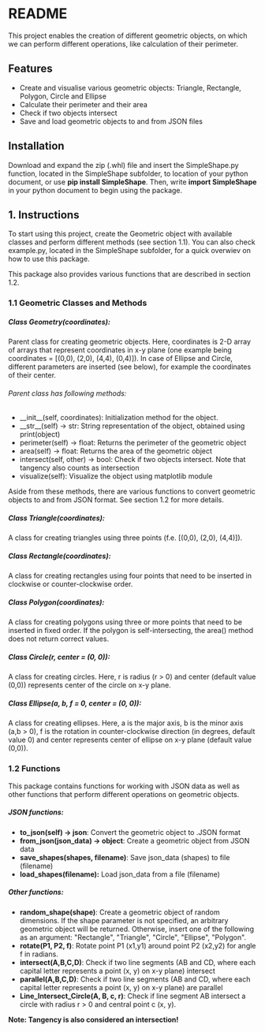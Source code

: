 # README

This project enables the creation of different geometric objects, on which we can perform different operations, like calculation of their perimeter.

## Features

- Create and visualise various geometric objects: Triangle, Rectangle, Polygon, Circle and Ellipse
- Calculate their perimeter and their area
- Check if two objects intersect
- Save and load geometric objects to and from JSON files

## Installation

Download and expand the zip (.whl) file and insert the SimpleShape.py function, located in the SimpleShape subfolder, to location of your python document, or use **pip install SimpleShape**. Then, write **import SimpleShape** in your python document to begin using the package.

## 1. Instructions

To start using this project, create the Geometric object with available classes and perform different methods (see section 1.1). You can also check example.py, located in the SimpleShape subfolder, for a quick overwiev on how to use this package.

This package also provides various functions that are described in section 1.2.

### 1.1 Geometric Classes and Methods

##### Class Geometry(coordinates): 

Parent class for creating geometric objects. Here, coordinates is 2-D array of arrays that represent coordinates in x-y plane (one example being coordinates = [(0,0), (2,0), (4,4), (0,4)]). In case of Ellipse and Circle, different parameters are inserted (see below), for example the coordinates of their center.

###### Parent class has following methods:

- \_\_init__(self, coordinates): Initialization method for the object.
- \_\_str__(self) -> str: String representation of the object, obtained using print(object)
- perimeter(self) -> float: Returns the perimeter of the geometric object
- area(self) -> float: Returns the area of the geometric object
- intersect(self, other) -> bool: Check if two objects intersect. Note that tangency also counts as intersection
- visualize(self): Visualize the object using matplotlib module

Aside from these methods, there are various functions to convert geometric objects to and from JSON format. See section 1.2 for more details.

##### Class Triangle(coordinates):

A class for creating triangles using three points (f.e. [(0,0), (2,0), (4,4)]).

##### Class Rectangle(coordinates):

A class for creating rectangles using four points that need to be inserted in clockwise or counter-clockwise order. 

##### Class Polygon(coordinates):

A class for creating polygons using three or more points that need to be inserted in fixed order. If the polygon is self-intersecting, the area() method does not return correct values.

##### Class Circle(r, center = (0, 0)):

A class for creating circles. Here, r is radius (r > 0) and center (default value (0,0)) represents center of the circle on x-y plane. 

##### Class Ellipse(a, b, f = 0, center = (0, 0)):

A class for creating ellipses. Here, a is the major axis, b is the minor axis (a,b > 0), f is the rotation in counter-clockwise direction (in degrees, default value 0) and center represents center of ellipse on x-y plane (default value (0,0)). 

### 1.2 Functions

This package contains functions for working with JSON data as well as other functions that perform different operations on geometric objects.

##### JSON functions:

- **to_json(self) -> json**: Convert the geometric object to .JSON format
- **from\_json(json\_data) -> object**: Create a geometric object from JSON data
- **save_shapes(shapes, filename)**: Save json_data (shapes) to file (filename)
- **load_shapes(filename):** Load json_data from a file (filename)

##### Other functions:

- **random_shape(shape)**: Create a geometric object of random dimensions. If the shape parameter is not specified, an arbitrary geometric object will be returned. Otherwise, insert one of the following as an argument: "Rectangle", "Triangle", "Circle", "Ellipse", "Polygon".
- **rotate(P1, P2, f)**: Rotate point P1 (x1,y1) around point P2 (x2,y2) for angle f in radians.        
- **intersect(A,B,C,D)**: Check if two line segments (AB and CD, where each capital letter represents a point (x, y) on x-y plane) intersect
- **parallel(A,B,C,D)**: Check if two line segments (AB and CD, where each capital letter represents a point (x, y) on x-y plane) are parallel
- **Line_Intersect_Circle(A, B, c, r)**: Check if line segment AB intersect a circle with radius r > 0 and central point c (x, y).

**Note: Tangency is also considered an intersection!**